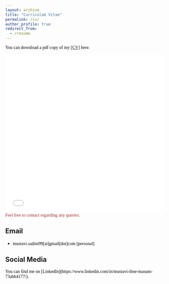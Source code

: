 ```yaml
---
layout: archive
title: "Curriculam Vitae"
permalink: /cv/
author_profile: true
redirect_from:
  - /resume
---
```

<span style="color:black; font-family:Georgia;">You can download a pdf copy of my <a href="../files/CV/cv of Mustavi_Ibne_Masum.pdf">[CV]</a> here.</span>

<iframe src="/files/CV/cv of Mustavi_Ibne_Masum.pdf" width="100%" height="500" frameborder="no" border="0" marginwidth="0" marginheight="0"></iframe>

<br>
<span style="color:brown; font-family:Georgia;">Feel free to contact regarding any queries.</span>

## Email
+ <span style="font-family:Trebuchet MS; color:black;">mustavi.sadim99[at]gmail[dot]com [personal] </span><br/>
<!-- + <span style="font-family:Trebuchet MS; color:black;"> [official] </span> -->

## Social Media
<span style="color:black; font-family:Georgia;">
You can find me on [LinkedIn](https://www.linkedin.com/in/mustavi-ibne-masum-73abb4177/).
</span>

<!-- ## Office
[Office website]()
<address>
<span style="color:black; font-family:Georgia;">

</span> 
</address> 
<br/>

<iframe src="" width="600" height="450" style="border:0;" allowfullscreen="" loading="lazy" referrerpolicy="no-referrer-when-downgrade"></iframe> -->